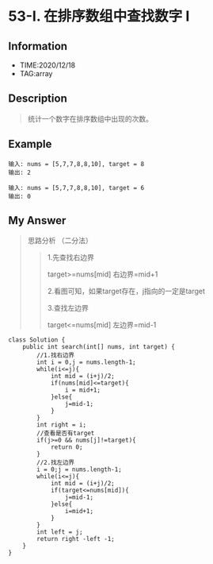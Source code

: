 # 53-I. 在排序数组中查找数字 I

## Information
- TIME:2020/12/18
- TAG:array
  
## Description
> 统计一个数字在排序数组中出现的次数。


## Example
```
输入: nums = [5,7,7,8,8,10], target = 8
输出: 2

输入: nums = [5,7,7,8,8,10], target = 6
输出: 0
```

## My Answer
>思路分析  （二分法）
>>1.先查找右边界  
>>
>>target>=nums[mid]  右边界=mid+1  
>>
>>2.看图可知，如果target存在，j指向的一定是target  
>>
>>3.查找左边界  
>>
>>target<=nums[mid]  左边界=mid-1  
```
class Solution {
    public int search(int[] nums, int target) {
        //1.找右边界
        int i = 0,j = nums.length-1;
        while(i<=j){
            int mid = (i+j)/2;
            if(nums[mid]<=target){
                i = mid+1;
            }else{
                j=mid-1;
            }
        }
        int right = i;
        //查看是否有target
        if(j>=0 && nums[j]!=target){
            return 0;
        }
        //2.找左边界
        i = 0;j = nums.length-1;
        while(i<=j){
            int mid = (i+j)/2;
            if(target<=nums[mid]){
                j=mid-1;
            }else{
                i=mid+1;
            }
        }
        int left = j;
        return right -left -1;
    }
}
```
























